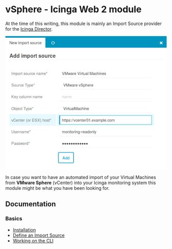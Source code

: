 vSphere - Icinga Web 2 module
=============================

At the time of this writing, this module is mainly an Import Source provider for
the [Icinga Director](https://github.com/Icinga/icingaweb2-module-director).

[![Import from VMware vSphere](doc/screenshot/00_preview/000_preview-vmware-vsphere-center-configuration-for-icinga-director.png)](doc/03-Import-Source.md)

In case you want to have an automated import of your Virtual Machines from **VMware
Sphere** (vCenter) into your Icinga monitoring system this module might be what you
have been looking for.

Documentation
-------------

### Basics
* [Installation](doc/01-Installation.md)
* [Define an Import Source](doc/03-Import-Source.md)
* [Working on the CLI](doc/04-CLI-Commands.md)
